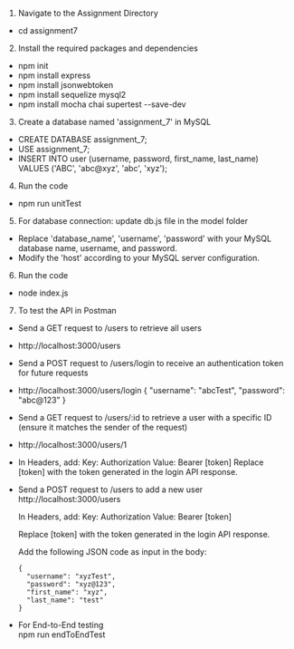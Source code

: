 1. Navigate to the Assignment Directory
- cd assignment7

2. Install the required packages and dependencies
- npm init
- npm install express
- npm install jsonwebtoken
- npm install sequelize mysql2
- npm install mocha chai supertest --save-dev


3. Create a database named 'assignment_7' in MySQL
- CREATE DATABASE assignment_7;
- USE assignment_7;
- INSERT INTO user (username, password, first_name, last_name) VALUES ('ABC', 'abc@xyz', 'abc', 'xyz');

4. Run the code
-  npm run unitTest

5. For database connection: update db.js file in the model folder
- Replace 'database_name', 'username', 'password' with your MySQL database name, username, and password.
- Modify the 'host' according to your MySQL server configuration.

6. Run the code
- node index.js

7. To test the API in Postman
- Send a GET request to /users to retrieve all users
- http://localhost:3000/users

- Send a POST request to /users/login to receive an authentication token for future requests
- http://localhost:3000/users/login
  {
    "username": "abcTest",
    "password": "abc@123"
  }

- Send a GET request to /users/:id to retrieve a user with a specific ID (ensure it matches the sender of the request)
- http://localhost:3000/users/1
- In Headers, add:
  Key: Authorization
  Value: Bearer [token]
  Replace [token] with the token generated in the login API response.

- Send a POST request to /users to add a new user
  http://localhost:3000/users

  In Headers, add:
  Key: Authorization
  Value: Bearer [token]

  Replace [token] with the token generated in the login API response.

  Add the following JSON code as input in the body:
  ```
  {
    "username": "xyzTest",
    "password": "xyz@123",
    "first_name": "xyz",
    "last_name": "test"
  }
  ```

- For End-to-End testing   
  npm run endToEndTest
